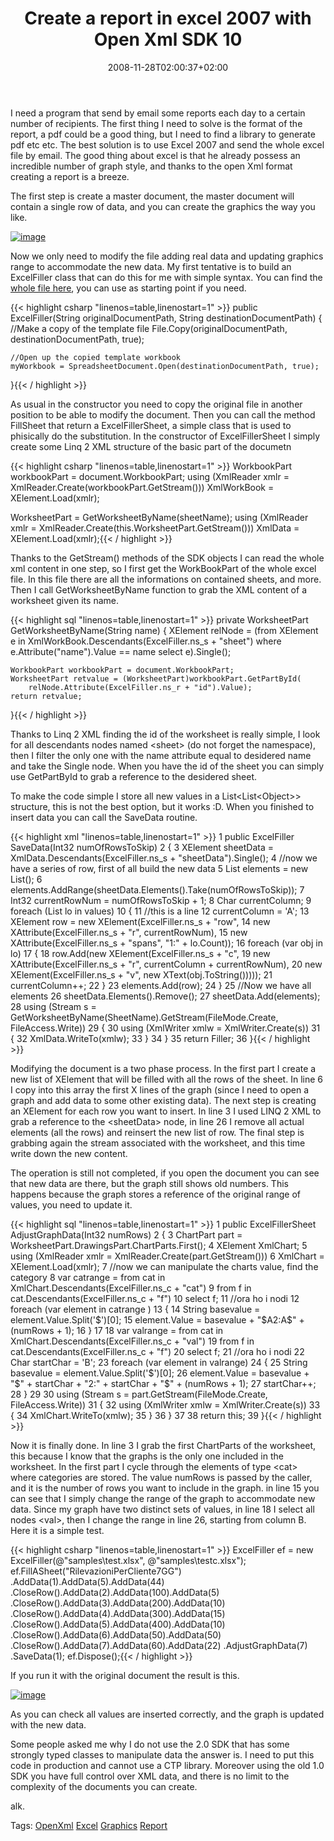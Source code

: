 ﻿---
title: "Create a report in excel 2007 with Open Xml SDK 10"
description: ""
date: 2008-11-28T02:00:37+02:00
draft: false
tags: [General]
categories: [General]
---
I need a program that send by email some reports each day to a certain number of recipients. The first thing I need to solve is the format of the report, a pdf could be a good thing, but I need to find a library to generate pdf etc etc. The best solution is to use Excel 2007 and send the whole excel file by email. The good thing about excel is that he already possess an incredible number of graph style, and thanks to the open Xml format creating a report is a breeze.

The first step is create a master document, the master document will contain a single row of data, and you can create the graphics the way you like.

[![image](http://www.codewrecks.com/blog/wp-content/uploads/2008/11/image-thumb12.png "image")](http://www.codewrecks.com/blog/wp-content/uploads/2008/11/image12.png)

Now we only need to modify the file adding real data and updating graphics range to accommodate the new data. My first tentative is to build an ExcelFiller class that can do this for me with simple syntax. You can find the [whole file here](http://www.codewrecks.com/blog/storage/excelfiller.txt), you can use as starting point if you need.

{{< highlight csharp "linenos=table,linenostart=1" >}}
public ExcelFiller(String originalDocumentPath, String destinationDocumentPath)
{
    //Make a copy of the template file
    File.Copy(originalDocumentPath, destinationDocumentPath, true);

    //Open up the copied template workbook
    myWorkbook = SpreadsheetDocument.Open(destinationDocumentPath, true);
}{{< / highlight >}}

<!-- Code inserted with Steve Dunn's Windows Live Writer Code Formatter Plugin.  http://dunnhq.com -->

As usual in the constructor you need to copy the original file in another position to be able to modify the document. Then you can call the method FillSheet that return a ExcelFillerSheet, a simple class that is used to phisically do the substitution. In the constructor of ExcelFillerSheet I simply create some Linq 2 XML structure of the basic part of the documetn

{{< highlight csharp "linenos=table,linenostart=1" >}}
WorkbookPart workbookPart = document.WorkbookPart;
using (XmlReader xmlr = XmlReader.Create(workbookPart.GetStream()))
    XmlWorkBook = XElement.Load(xmlr);

WorksheetPart = GetWorksheetByName(sheetName);
using (XmlReader xmlr = XmlReader.Create(this.WorksheetPart.GetStream()))
    XmlData = XElement.Load(xmlr);{{< / highlight >}}

<!-- Code inserted with Steve Dunn's Windows Live Writer Code Formatter Plugin.  http://dunnhq.com -->

Thanks to the GetStream() methods of the SDK objects I can read the whole xml content in one step, so I first get the WorkBookPart of the whole excel file. In this file there are all the informations on contained sheets, and more. Then I call GetWorksheetByName function to grab the XML content of a worksheet given its name.

{{< highlight sql "linenos=table,linenostart=1" >}}
private WorksheetPart GetWorksheetByName(String name)
{
    XElement relNode = (from XElement e in XmlWorkBook.Descendants(ExcelFiller.ns_s + "sheet")
                              where e.Attribute("name").Value == name
                              select e).Single();

    WorkbookPart workbookPart = document.WorkbookPart;
    WorksheetPart retvalue = (WorksheetPart)workbookPart.GetPartById(
        relNode.Attribute(ExcelFiller.ns_r + "id").Value);
    return retvalue;
}{{< / highlight >}}

<!-- Code inserted with Steve Dunn's Windows Live Writer Code Formatter Plugin.  http://dunnhq.com -->

Thanks to Linq 2 XML finding the id of the worksheet is really simple, I look for all descendants nodes named &lt;sheet&gt; (do not forget the namespace), then I filter the only one with the name attribute equal to desidered name and take the Single node. When you have the id of the sheet you can simply use GetPartById to grab a reference to the desidered sheet.

To make the code simple I store all new values in a List&lt;List&lt;Object&gt;&gt; structure, this is not the best option, but it works :D. When you finished to insert data you can call the SaveData routine.

{{< highlight xml "linenos=table,linenostart=1" >}}
 1 public ExcelFiller SaveData(Int32 numOfRowsToSkip)
 2 {
 3 XElement sheetData = XmlData.Descendants(ExcelFiller.ns_s + "sheetData").Single();
 4 //now we have a series of row, first of all build the new data
 5 List<XElement> elements = new List<XElement>();
 6 elements.AddRange(sheetData.Elements().Take(numOfRowsToSkip));
 7 Int32 currentRowNum = numOfRowsToSkip + 1;
 8 Char currentColumn;
 9 foreach (List<Object> lo in values)
10 {
11     //this is a line
12     currentColumn = 'A';
13     XElement row = new XElement(ExcelFiller.ns_s + "row",
14      new XAttribute(ExcelFiller.ns_s + "r", currentRowNum),
15      new XAttribute(ExcelFiller.ns_s + "spans", "1:" + lo.Count));
16     foreach (var obj in lo)
17     {
18         row.Add(new XElement(ExcelFiller.ns_s + "c",
19                                     new XAttribute(ExcelFiller.ns_s + "r", currentColumn + currentRowNum),
20                                     new XElement(ExcelFiller.ns_s + "v", new XText(obj.ToString()))));
21         currentColumn++;
22     }
23     elements.Add(row);
24 }
25 //Now we have all elements
26 sheetData.Elements().Remove();
27 sheetData.Add(elements);
28 using (Stream s = GetWorksheetByName(SheetName).GetStream(FileMode.Create, FileAccess.Write))
29 {
30     using (XmlWriter xmlw = XmlWriter.Create(s))
31     {
32         XmlData.WriteTo(xmlw);
33     }
34 }
35 return Filler;
36 }{{< / highlight >}}

<!-- Code inserted with Steve Dunn's Windows Live Writer Code Formatter Plugin.  http://dunnhq.com -->

Modifying the document is a two phase process. In the first part I create a new list of XElement that will be filled with all the rows of the sheet. In line 6 I copy into this array the first X lines of the graph (since I need to open a graph and add data to some other existing data). The next step is creating an XElement for each row you want to insert. In line 3 I used LINQ 2 XML to grab a reference to the &lt;sheetData&gt; node, in line 26 I remove all actual elements (all the rows) and reinsert the new list of row. The final step is grabbing again the stream associated with the worksheet, and this time write down the new content.

The operation is still not completed, if you open the document you can see that new data are there, but the graph still shows old numbers. This happens because the graph stores a reference of the original range of values, you need to update it.

{{< highlight sql "linenos=table,linenostart=1" >}}
 1 public ExcelFillerSheet AdjustGraphData(Int32 numRows)
 2 {
 3     ChartPart part = WorksheetPart.DrawingsPart.ChartParts.First();
 4     XElement XmlChart;
 5     using (XmlReader xmlr = XmlReader.Create(part.GetStream()))
 6         XmlChart = XElement.Load(xmlr);
 7     //now we can manipulate the charts value, find the category
 8     var  catrange = from cat in XmlChart.Descendants(ExcelFiller.ns_c + "cat")
 9                          from f in cat.Descendants(ExcelFiller.ns_c + "f")
10                          select f;
11     //ora ho i nodi
12     foreach (var element in catrange )
13     {
14         String basevalue = element.Value.Split('$')[0];
15         element.Value = basevalue + "$A$2:$A$" + (numRows + 1);
16     }
17 
18     var valrange = from cat in XmlChart.Descendants(ExcelFiller.ns_c + "val")
19                         from f in cat.Descendants(ExcelFiller.ns_c + "f")
20                         select f;
21     //ora ho i nodi
22     Char startChar = 'B';
23     foreach (var element in valrange)
24     {
25         String basevalue = element.Value.Split('$')[0];
26         element.Value = basevalue + "$" + startChar + "$2:$" + startChar + "$" + (numRows + 1);
27         startChar++;
28     }
29 
30     using (Stream s = part.GetStream(FileMode.Create, FileAccess.Write))
31     {
32         using (XmlWriter xmlw = XmlWriter.Create(s))
33         {
34             XmlChart.WriteTo(xmlw);
35         }
36     }
37 
38     return this;
39 }{{< / highlight >}}

<!-- Code inserted with Steve Dunn's Windows Live Writer Code Formatter Plugin.  http://dunnhq.com -->

Now it is finally done. In line 3 I grab the first ChartParts of the worksheet, this because I know that the graphs is the only one included in the worksheet. In the first part I cycle through the elements of type &lt;cat&gt; where categories are stored. The value numRows is passed by the caller, and it is the number of rows you want to include in the graph. in line 15 you can see that I simply change the range of the graph to accommodate new data. Since my graph have two distinct sets of values, in line 18 I select all nodes &lt;val&gt;, then I change the range in line 26, starting from column B. Here it is a simple test.

{{< highlight csharp "linenos=table,linenostart=1" >}}
ExcelFiller ef = new ExcelFiller(@"samples\test.xlsx", @"samples\testc.xlsx");
ef.FillASheet("RilevazioniPerCliente7GG")
   .AddData(1).AddData(5).AddData(44)
   .CloseRow().AddData(2).AddData(100).AddData(5)
   .CloseRow().AddData(3).AddData(200).AddData(10)
   .CloseRow().AddData(4).AddData(300).AddData(15)
   .CloseRow().AddData(5).AddData(400).AddData(10)
   .CloseRow().AddData(6).AddData(50).AddData(50)
   .CloseRow().AddData(7).AddData(60).AddData(22)
   .AdjustGraphData(7)
   .SaveData(1);
ef.Dispose();{{< / highlight >}}

<!-- Code inserted with Steve Dunn's Windows Live Writer Code Formatter Plugin.  http://dunnhq.com -->

If you run it with the original document the result is this.

[![image](http://www.codewrecks.com/blog/wp-content/uploads/2008/11/image-thumb13.png "image")](http://www.codewrecks.com/blog/wp-content/uploads/2008/11/image13.png)

As you can check all values are inserted correctly, and the graph is updated with the new data.

Some people asked me why I do not use the 2.0 SDK that has some strongly typed classes to manipulate data the answer is. I need to put this code in production and cannot use a CTP library. Moreover using the old 1.0 SDK you have full control over XML data, and there is no limit to the complexity of the documents you can create.

alk.

Tags: [OpenXml](http://technorati.com/tag/OpenXml) [Excel](http://technorati.com/tag/Excel) [Graphics](http://technorati.com/tag/Graphics) [Report](http://technorati.com/tag/Report)
